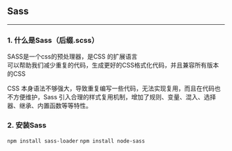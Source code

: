 ## Sass
---
### 1. 什么是Sass（后缀.scss）
SASS是一个css的预处理器，是CSS 的扩展语言  
可以帮助我们减少重复的代码，生成更好的CSS格式化代码，并且兼容所有版本的CSS 

CSS 本身语法不够强大，导致重复编写一些代码，无法实现复用，而且在代码也不方便维护，Sass 引入合理的样式复用机制，增加了规则、变量、混入、选择器、继承、内置函数等等特性。  

### 2. 安装Sass
`npm install sass-loader`
`npm install node-sass`